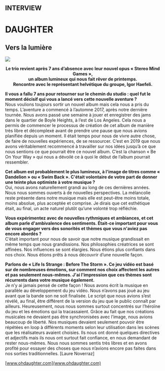 ## INTERVIEW

# DAUGHTER
## Vers la lumière

<img src="Images/Marika Kochiashvili/Daughter-Party-Press-Shot-by-Marika-Kochiashvili.jpeg">

**<p align="center">
Le trio revient après 7 ans d’absence avec leur nouvel opus « Stereo Mind Games », \
un album lumineux qui nous fait rêver de printemps. \
Rencontre avec le représentant helvétique du groupe, Igor Haefeli.**
</p>

**Il vous a fallu 7 ans pour retourner sur le chemin du studio : quel fut le moment décisif qui vous a lancé vers cette nouvelle aventure ?** \
Nous voulions toujours sortir un nouvel album mais cela nous a pris du temps. L’aventure a commencé à l’automne 2017, après notre dernière tournée. Nous avons passé une semaine à jouer et enregistrer des jams dans le quartier de Boyle Heights, à l’est de Los Angeles. Cela nous a permis de commencer le processus de création de cet album de manière très libre et décomplexé avant de prendre une pause que nous avions planifiée depuis un moment. Il était temps pour nous de vivre autre chose, de faire de nouvelles expériences, de se ressourcer. C’est en 2019 que nous avons véritablement recommencé à travailler sur nos idées jusqu’à ce que nous sentions ce que pourrait être ce nouvel album. C’est la chanson « Be On Your Way » qui nous a dévoilé ce à quoi le début de l’album pourrait ressembler.

**Cet album est probablement le plus lumineux, à l'image de titres comme « Dandelion » ou « Swim Back ». C'était volontaire de votre part de donner une teinte plus optimiste à votre musique ?** \
Oui, nous avons naturellement grandi au long de ces dernières années. Nous nous sommes ouverts à de nouvelles perspectives. La mélancolie reste présente dans notre musique mais elle est peut-être moins totale, moins absolue, plus acceptée et comprise. Je dirais que cet esthétique était, au final, un acte naturel plutôt qu’une volonté trop réfléchie.

**Vous expérimentez avec de nouvelles rythmiques et ambiances, et cet album parle d'ambivalence des sentiments. Était-ce important pour vous de vous engager vers des sonorités et thèmes que vous n'aviez pas encore abordés ?** \
C’était important pour nous de savoir que notre musique grandissait en même temps que nous grandissions. Nos philosophies créatrices se sont affinées. Nos influences se sont élargies. Nous étions plus confiants dans nos choix. Nous étions prêts à nous découvrir d’une nouvelle façon.

**Parlons de « Life Is Strange : Before The Storm ». Ce jeu vidéo est basé sur de nombreuses émotions, sur comment nos choix affectent les autres et pas seulement nous-mêmes. J'ai l'impression que ces thèmes sont récurrents dans votre musique également.** \
Je n’y ai jamais pensé de cette façon ! Nous avons écrit la musique en parallèle au développement du jeu vidéo. Nous n’avons pas joué au jeu avant que la bande son ne soit finalisée. Le script que nous avions s’est révélé, au final, être différent de la version du jeu que le public connaît par ailleurs. Heureusement, nous nous sommes surtout concentrés sur l’héroïne du jeu et les émotions qui la tracassaient. Grâce au fait que nos créations musicales ne devaient pas être synchronisées avec l’image, nous avions beaucoup de liberté. Nos musiques devaient seulement pouvoir être répétées en loop à différents moments selon leur utilisation dans les scènes que les réalisateurs avaient choisies. Ils nous ont donné quelques directives et adjectifs mais ils nous ont surtout fait confiance, en nous demandant de rester nous-mêmes. Nous nous sommes sentis très libres et en avons profité pour essayer des choses que nous n’avions encore pas faites dans nos sorties traditionnelles. [Laure Noverraz]

[www.ohdaughter.com](www.ohdaughter.com)
